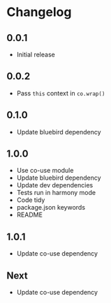 # Changelog

## 0.0.1

* Initial release

## 0.0.2

* Pass `this` context in `co.wrap()`

## 0.1.0

* Update bluebird dependency

## 1.0.0

* Use co-use module
* Update bluebird dependency
* Update dev dependencies
* Tests run in harmony mode
* Code tidy
* package.json keywords
* README

## 1.0.1

* Update co-use dependency

## Next

* Update co-use dependency
